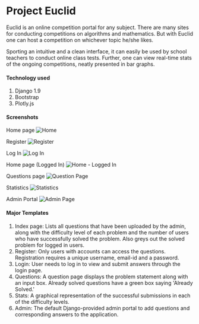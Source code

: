 # Project Euclid

Euclid is an online competition portal for any subject. There are many sites for conducting competitions on algorithms and mathematics. But with Euclid one can host a competition on whichever topic he/she likes.

Sporting an intuitive and a clean interface, it can easily be used by school teachers to conduct online class tests.
Further, one can view real-time stats of the ongoing competitions, neatly presented in bar graphs.

#### Technology used
1. Django 1.9 
2. Bootstrap
3. Plotly.js

#### Screenshots
Home page
![Home](https://lh3.googleusercontent.com/ll9efc74KN8IcUG9NYYwzH-fcOjcgN-yP8kiX8XHvTAGXNoVVFSlpKk4YT3HjXzi8bMRDTkKljoFqQ1eo5egCP5tHt14BWlMMa4pEAWk7X3fBTt28s3tVqehdJl8OHQZfOSkLHwX9bjUz2xRCPioBu2w7gLyodWIRAkqYWPGZRXQGCS96-slRd-u3gLDsNi1lkVwcvVhhJ6drvRd1pis-lhMRYPRM59qhQBh8q-xN69LCVxEEG28MEjj2agyy-4_6pqT6HZYM9coZUoN4lImQ40FHOcNGNBEcVFYcoXBqPTrgtzNSfFM4ossK0_FGGJxOOVGk-P0GiP6SQPw0UpSs70lisXCXG58eXoLTnml_7W80QdYH9S3obvdUhHw6778rN9RhAgcOWTl4pur97vkbN87uDZ6sVhF70XnBnue4ICEYNoOjZ7DjKsvSS4yvSWGEE7K1e5bJXTKOnUpOn-vDXCOwH8cYlPQO9WVKwTyi2GUXLlrLiT1lZc3IujeiBLMRwJBUzT7ADaehkd8tswSUGPWpN_OVFpI50KwtFC0qorxnK7Uny_cnRmxoNYZsqI=w1205-h677-no)

Register
![Register](https://lh3.googleusercontent.com/TxCyGH6iVaWSi-9wi7T0VnsbNWudow8fyJjyrZSOacH_UQIYU3RmimurmHOtXyeiTDia4Is97nLQN9S26Mhy_C3jQgudMhW9dAzXBTsWWSmzEk52TH-kl1axV0-K0c7DMwYI52ZKYBeLWJRwKNfAtjyM9GP5V7S7iOuNKcB0vUuNfUCq6BdsQnLYE-J96nHk4-Q2FgY4lEb8nyXqu4iHI979Q-zRrJqj4URknZdCOAjd6bM9FfU3y9PKrq-eUr0d3vrsPZG812WqVSfcftR45EMic8oB1IwKuIEg77kB4GVPLy1xtKiStBJWIcP-5JwOu5onY946uUH2wIbaDY85-HbHGhpRuWGh1yLFTBBE0Dfsk_RmTeOH0HB9ssMPBO1H8MDaezGOP2tB26b6qY3xM2ThlydpqjoiprIZ_66OCRJfYK90VSis1qjdxgHc4LW2DP-uzfT9eZp-p3vOFAsyxhuME7Hkzyv17U9e3dgEtPQdF6etQ7HT9geqehPHPbeG3CKAHJeaFB_kngNsHChFtkbjZW2QVztXj1vlTct10jawM3c56LhDPT5Vi0p3QdI=w1205-h677-no)

Log In
![Log In](https://lh3.googleusercontent.com/WO-TS-nRZSuOcu9bqGuCNElF3g6klbLPHQ8BN3KqxWx0wQfjOSwYly0_CLmqx_N4OhMua3w7MtITyWztXKRp5bR0kU0qHOnWccwK5MdtB1dbaSnaEHzdIar3-22uyql8vW3dwQ6jx_IpCDqvfN47Rvx9u4Db-EXQXc5qnBesQkN-g0ZcV1E3j1SIMAirCpfNszp06sp1Nu5Z1CINRMwSPAp9y9SWg4a5nT8Mccdlt80rkXgirwHynumsYiCdlvRaP8V7Grz7RD5fjqRhcE8TcNv8P6rYXPTXbiSkUUwvMU1ScIG53Vy8mP5zcBL9ymiZYHTMuT4PsceaI_ztHRXRxehx81GLrZYcVZkF3h0NaR1iz7L4coJ8n6hgNw9H5YAOaQKoyZDaOVBkHifG4oYdv5zAh7Aw7ARuC-nTEf22TCIEM5yKhpO9nXDRFy9QmGGVCz8owr9lUAqBzZgPZYl70ObhX8y3qYNn8yIC_7tlPM6EXYX5d1Mwg7NG5XLb-68eNw07S4Rll1KGfILBm_9CA7QMFQK8h0TgzLq-4x8G10lrqnQPKzu2eXU-KiwSMNU=w1205-h677-no)

Home page (Logged In)
![Home - Logged In](https://lh3.googleusercontent.com/JOMVGnt8I6tOt_vou4bJDWhkUU69dBXhzJ8o34EvR3UpuAG_gPUSgLNb7D4vhFpohaDfje8fpKVN_jKP4oMfR8CRwbF6bDk9pTNZw4vR42TBtp7MwgmoKtJsfz-vpHWRHnBcn5CopsRrIVAORDH8WiQcdCZ7wR0WfSrm0ErH7vhEV6NV8nSdXEScUkaylxqqVSRvD5oXRCKtI5mGLhzWwk550vvaFtlv2T83bP0qvcNGhavMiog0V8-2RCS2Xc-oVGbZyXdO0fieJ544iCkd4TgVTUg8IgMcdbaGLMDhMsbnU11faFpemdyj--t3-fxHAGUIE-RFkyz-6LXVPhiHA2Q8TxXMqymIV79_5CecvPrVMtyaOAGWtZnHIi41KbnX-IFoPM62NzUdeJtfgWXQzRjm_UXfsi0O9CgdCIIPqNgPwjphM6KMbaQZ344DqSRFN88hLry5HLW9NIW4ISDZlG_U-LtFIifmgdwgbVqKSq2IaBdE28R8_N_TuCOLjKrJAaWBdFxIBegVYwl4pbf2R6e-vChb7QNywzIcoa44sgS5nQg2xoCx6mCD5Nlxahg=w1205-h677-no)

Questions page
![Question Page](https://lh3.googleusercontent.com/xX1lNbsmtcWMC39XGvbi8Z7ukJ93Hk2KJ-urgNHvVkDC6uhWD5Fii2EbKqNzC2-QSLpX-afVSi3LpntM3DbhOAzSyKwvkj75WHD-MD4A4Q9vPaOuKZbduYgDwSB-KGcP1PDZIo9ovjm4AmiYJaOOtto4vuagD_BUr9p9n2mjU2SP8Sc--WdkSuDw6Wx787bvTA1oz_eTyFPzBhrDEt7uDPSUgmfYQkFTLtFrkOYREMB6Zd2bi3nm9TVOcKZSRfT50X0gflNzeesLexWfHMvi8ERuojcd4XM8MyY8YNypufZlPQvFXRLMWk3IACgCJbKAw9FYbi0Vf8Xv_hxHevJ7H8BWeTJnF5Z8oBSJnxX0g_OiCpLVR1-rIEnna6xyrBc_CzmhvrCjtyR8YTx_p8SMuHpTViy2BB2P1O9881b9xCRofV9EfXe7BwiCQ_HxuCD22igdoE7W69VcI453HEkOmQR79iiQbC3P_YIFUBQ6o0f6kSaIjEUeBu13aevTFctot2MTRDVEPHm0mWh06bR9PD7intqlFnRCtu3OjvsOuVqUjbF9BYeZ-OVVw-ZwG0w=w1205-h677-no)

Statistics
![Statistics](https://lh3.googleusercontent.com/wzj7tUmRHSayLeEqBC0OL3lfPPPXgKDGajC0rEUDIbmBXgvcFREU6ZMkb9LkTSchw6hxncGVEOWphfyFIsik97yUVLiLW-vhgHKRJhpWiItNK580lmUzi8kdjSG_Nq1rpECjna_j2kwJXyJJWIDSQN_-Cjv1xiPGMBS3wgK4IpaoomKv9nEMnYdO5z7I-904qT0SlYlS-Cbrpn6xpFOPHb-0umwuMIKBVXPwvZzoG41Zlcl2I6V01rTPKNfK3EdcPxXns4pbTieoW_VIO-G2lR1SKcY6pAIpeubUx5EEwAuasOLAtMrRezuOC7iOuRaUEXFNe-K1EhqvAumDWCpKN0THyF2KVDU6b_393whGYLIWv2x-Mg3PkYeeZP5Qnaxd-khvmITAb-9gKOJ6laPUdA150IfIWALoKiKIx1zAtPLmdW53zj0rgJCHotENk6RWbDp7fwWHscrkHIVeuG2ChmWAzeQsxdrNtnOAPQBkSH5GbZRk0EISUHJLSLps972R7C6wj-tSdb836tRIk4O_jJ542tzxfkOwLNv2NEigr6yjU4ARlAQ5ebJ1w8JuzZk=w1205-h677-no)

Admin Portal
![Admin Page](https://lh3.googleusercontent.com/xZ_fgjMIggDlzR1Pct_J7b2NyKHH_wXwGlyfpedU85BAttgXxVfzkBfuUZXwIZvACrb1pqClyunOdoQ1PRN5kefkBvSiSDK6w8-uKMRi-Yw_j_BcIMVDRxI05lSNqhNIW_6auh36LTymYF83_quW0JN5nWx3qJSFqKeyE_PVhUn_tSbxhcdGZuiVmIjh-awX0UL_rNcVh5F_4lSZIJo4sFNDUNILRwCeodiZq3hYSzkp7XFxiv9gTHB0ZT-xcmcI2_LYC5mS5J_E5RGMnvRnC1HYe0lqrSOMF3YVqSY6EH8popMTauq6GbqhS0FiqBfsNLQfDoO6-O3tgm7ac-1-Q0LNQsbHLFGCsq3owwj1zeKVqT2yXqbOEuujNao4QcZZ4t2T93wQSid-Sfa5aGkEK1ou6TP4IBjKcuVa-jcngeRQs53nmcexYeMGPViydlirAPOdeClxjXMUhKchJ_7okQiEL8ZBcqbGDsGbbZBjEKLu-dx3fZ0ZW7Uqwt2O4Al7BReT4C3a6EhHTM1VyirAPxcx0tOZCC2D1YPT9n9pX9rnvSXVxSik87CbAnJODqc=w1205-h677-no)

#### Major Templates
1. Index page: Lists all questions that have been uploaded by the admin, along with the difficulty level of each problem and the number of users who have successfully solved the problem. Also greys out the solved problem for logged in users.
2. Register: Only users with accounts can access the questions. Registration requires a unique username, email-id and a password.
3. Login: User needs to log in to view and submit answers through the login page. 
4. Questions: A question page displays the problem statement along with an input box. Already solved questions have a green box saying 'Already Solved.'
5. Stats: A graphical representation of the successful submissions in each of the difficulty levels.
6. Admin: The default Django-provided admin portal to add questions and corresponding answers to the application. 